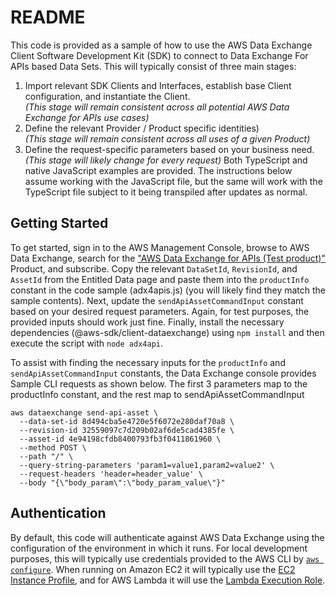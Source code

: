 # README

This code is provided as a sample of how to use the AWS Data Exchange Client Software Development Kit (SDK) to connect to Data Exchange For APIs based Data Sets.  This will typically consist of three main stages:
1. Import relevant SDK Clients and Interfaces, establish base Client configuration, and instantiate the Client. \
_(This stage will remain consistent across all potential AWS Data Exchange for APIs use cases)_
2. Define the relevant Provider / Product specific identities) \
_(This stage will remain consistent across all uses of a given Product)_
3. Define the request-specific parameters based on your business need. \
_(This stage will likely change for every request)_
Both TypeScript and native JavaScript examples are provided.  The instructions below assume working with the JavaScript file, but the same will work with the TypeScript file subject to it being transpiled after updates as normal.

## Getting Started
To get started, sign in to the AWS Management Console, browse to AWS Data Exchange, search for the ["AWS Data Exchange for APIs (Test product)"][APITestProduct] Product, and subscribe.
Copy the relevant `DataSetId`, `RevisionId`, and `AssetId` from the Entitled Data page and paste them into the `productInfo` constant in the code sample (adx4apis.js) (you will likely find they match the sample contents).  Next, update the `sendApiAssetCommandInput` constant based on your desired request parameters.  Again, for test purposes, the provided inputs should work just fine.  Finally, install the necessary dependencies (@aws-sdk/client-dataexchange) using `npm install` and then execute the script with `node adx4api`.

To assist with finding the necessary inputs for the `productInfo` and `sendApiAssetCommandInput` constants, the Data Exchange console provides Sample CLI requests as shown below.  The first 3 parameters map to the productInfo constant, and the rest map to sendApiAssetCommandInput
```
aws dataexchange send-api-asset \
  --data-set-id 8d494cba5e4720e5f6072e280daf70a8 \
  --revision-id 32559097c7d209b02af6de5cad4385fe \
  --asset-id 4e94198cfdb8400793fb3f0411861960 \
  --method POST \
  --path "/" \
  --query-string-parameters 'param1=value1,param2=value2' \
  --request-headers 'header=header_value' \
  --body "{\"body_param\":\"body_param_value\"}"
```

## Authentication
By default, this code will authenticate against AWS Data Exchange using the configuration of the environment in which it runs. For local development purposes, this will typically use credentials provided to the AWS CLI by [`aws configure`][AWSConfigure]. When running on Amazon EC2 it will typically use the [EC2 Instance Profile][IAMRolesForEC2], and for AWS Lambda it will use the [Lambda Execution Role][LambdaExecutionRole].

[APITestProduct]: https://us-east-1.console.aws.amazon.com/dataexchange/home?region=us-east-1#/products/prodview-pgkxrurxwmp76
[IAMRolesForEC2]: https://docs.aws.amazon.com/AWSEC2/latest/UserGuide/iam-roles-for-amazon-ec2.html
[LambdaExecutionRole]: https://docs.aws.amazon.com/lambda/latest/dg/lambda-intro-execution-role.html
[AWSConfigure]: https://docs.aws.amazon.com/cli/latest/userguide/cli-configure-quickstart.html